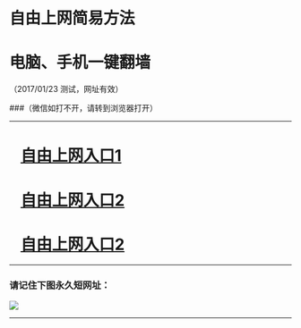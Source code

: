 # 自由上网简易方法

# 电脑、手机一键翻墙

（2017/01/23 测试，网址有效）

###（微信如打不开，请转到浏览器打开）

***


# &nbsp;&nbsp; <a href="http://fqtz-3237.fq1001.com/?uid=1 " target="_blank">自由上网入口1</a>
# &nbsp;&nbsp; <a href="http://fqtz-3238.fq1001.com/?uid=2 " target="_blank">自由上网入口2</a>
# &nbsp;&nbsp; <a href="https://github.com/ogate/ogate/blob/master/README.md?0119" target="_blank">自由上网入口2</a>
***

### 请记住下图永久短网址：

<img src="https://camo.githubusercontent.com/df93130ac57183af22f52e4d0f5607f3e3c6cdb2/687474703a2f2f66712d313030312e6671313030332e696e666f2f7069632f796a66712d32303137303131396f6b2e706e67" /> 


***

